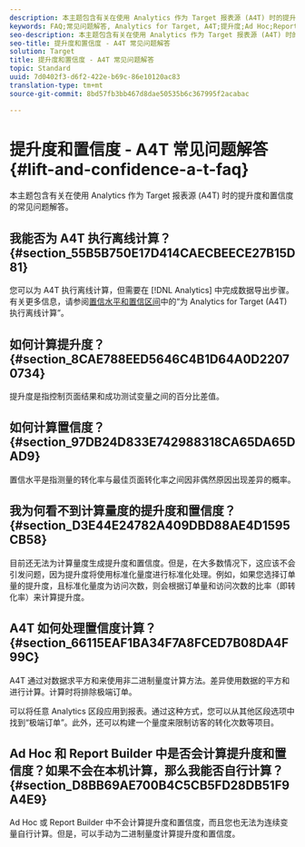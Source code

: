 ```yaml
---
description: 本主题包含有关在使用 Analytics 作为 Target 报表源 (A4T) 时的提升度和置信度的常见问题解答。
keywords: FAQ;常见问题解答, Analytics for Target, A4T;提升度;Ad Hoc;Report Builder;置信度
seo-description: 本主题包含有关在使用 Analytics 作为 Target 报表源 (A4T) 时的提升度和置信度的常见问题解答。
seo-title: 提升度和置信度 - A4T 常见问题解答
solution: Target
title: 提升度和置信度 - A4T 常见问题解答
topic: Standard
uuid: 7d0402f3-d6f2-422e-b69c-86e10120ac83
translation-type: tm+mt
source-git-commit: 8bd57fb3bb467d8dae50535b6c367995f2acabac

---
```



# 提升度和置信度 - A4T 常见问题解答{#lift-and-confidence-a-t-faq}

本主题包含有关在使用 Analytics 作为 Target 报表源 (A4T) 时的提升度和置信度的常见问题解答。

## 我能否为 A4T 执行离线计算？{#section_55B5B750E17D414CAECBEECE27B15D81}

您可以为 A4T 执行离线计算，但需要在 [!DNL Analytics] 中完成数据导出步骤。有关更多信息，请参阅[置信水平和置信区间](../../../c-reports/conversion-rate.md#concept_0D0002A1EBDF420E9C50E2A46F36629B)中的“为 Analytics for Target (A4T) 执行离线计算”。

## 如何计算提升度？{#section_8CAE788EED5646C4B1D64A0D22070734}

提升度是指控制页面结果和成功测试变量之间的百分比差值。

## 如何计算置信度？ {#section_97DB24D833E742988318CA65DA65DAD9}

置信水平是指测量的转化率与最佳页面转化率之间因非偶然原因出现差异的概率。

## 我为何看不到计算量度的提升度和置信度？ {#section_D3E44E24782A409DBD88AE4D1595CB58}

目前还无法为计算量度生成提升度和置信度。但是，在大多数情况下，这应该不会引发问题，因为提升度将使用标准化量度进行标准化处理。例如，如果您选择订单量的提升度，且标准化量度为访问次数，则会根据订单量和访问次数的比率（即转化率）来计算提升度。

## A4T 如何处理置信度计算？ {#section_66115EAF1BA34F7A8FCED7B08DA4F99C}

A4T 通过对数据求平方和来使用非二进制量度计算方法。差异使用数据的平方和进行计算。计算时将排除极端订单。

可以将任意 Analytics 区段应用到报表。通过这种方式，您可以从其他区段选项中找到“极端订单”。此外，还可以构建一个量度来限制访客的转化次数等项目。

## Ad Hoc 和 Report Builder 中是否会计算提升度和置信度？如果不会在本机计算，那么我能否自行计算？ {#section_D8BB69AE700B4C5CB5FD28DB51F9A4E9}

Ad Hoc 或 Report Builder 中不会计算提升度和置信度，而且您也无法为连续变量自行计算。但是，可以手动为二进制量度计算提升度和置信度。
